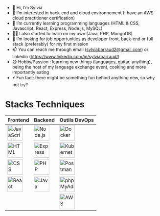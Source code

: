 - 👋 Hi, I’m Sylvia
- 👀 I’m interested in back-end and cloud environnement (I have an AWS cloud practitioner certification)
- 🌱 I’m currently learning programming languages (HTML & CSS, Javascript, React, Express, Node.js, MySQL)
- 👩‍💻 I also started to learn on my own (Java, PHP, MongoDB)
- 💞️ I’m looking for job opportunities as developer front, back-end or full stack (preferably) for my first mission 
- 📫 You can reach me through email (sylviabarraud2@gmail.com) or linkedin (https://www.linkedin.com/in/sylviabarraud/)
- 😄 Hobby/Passion : learning new things (languages, guitar, anything), being the host of my language exchange event, cooking and more importantly eating
- ⚡ Fun fact: there might be something fun behind anything new, so why not try?

# Stacks Techniques

| Frontend       | Backend        | Outils DevOps  |
|----------------|----------------|----------------|
| <img src="https://upload.wikimedia.org/wikipedia/commons/6/6a/JavaScript-logo.png" alt="JavaScript" width="50"/> | <img src="https://upload.wikimedia.org/wikipedia/commons/d/d9/Node.js_logo.svg" alt="Node.js" width="50"/> | <img src="https://www.docker.com/wp-content/uploads/2022/03/Moby-logo.png" alt="Docker" width="50"/> |
| <img src="https://upload.wikimedia.org/wikipedia/commons/6/61/HTML5_logo_and_wordmark.svg" alt="HTML" width="50"/> | <img src="https://upload.wikimedia.org/wikipedia/commons/6/64/Expressjs.png" alt="Express" width="50"/> | <img src="https://upload.wikimedia.org/wikipedia/commons/3/39/Kubernetes_logo_without_workmark.svg" alt="Kubernetes" width="50"/> |
| <img src="https://upload.wikimedia.org/wikipedia/commons/d/d5/CSS3_logo_and_wordmark.svg" alt="CSS" width="50"/> | <img src="https://upload.wikimedia.org/wikipedia/commons/2/27/PHP-logo.svg" alt="PHP" width="50"/> | <img src="https://assets.getpostman.com/common-share/postman-logo-stacked.svg" alt="Postman" width="50"/> |
| <img src="https://upload.wikimedia.org/wikipedia/commons/a/a7/React-icon.svg" alt="React" width="50"/> | <img src="https://upload.wikimedia.org/wikipedia/en/3/30/Java_programming_language_logo.svg" alt="Java" width="50"/> | <img src="https://www.phpmyadmin.net/static/images/logo-og.png" alt="phpMyAdmin" width="50"/> |
|         |                | <img src="https://upload.wikimedia.org/wikipedia/commons/9/93/Amazon_Web_Services_Logo.svg" alt="AWS" width="50"/> |


